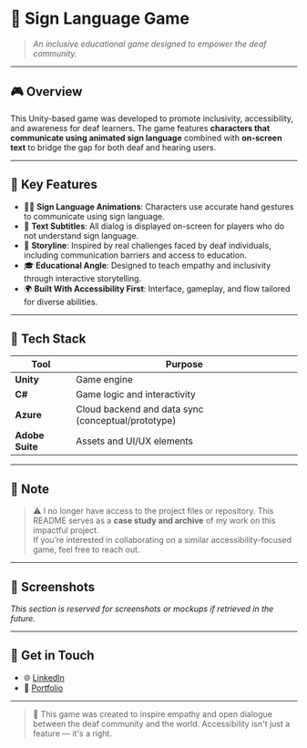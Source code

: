
# 🤟 Sign Language Game

> *An inclusive educational game designed to empower the deaf community.*

---

## 🎮 Overview

This Unity-based game was developed to promote inclusivity, accessibility, and awareness for deaf learners. The game features **characters that communicate using animated sign language** combined with **on-screen text** to bridge the gap for both deaf and hearing users.

---

## 🧩 Key Features

- 🧏‍♂️ **Sign Language Animations**: Characters use accurate hand gestures to communicate using sign language.
- 📖 **Text Subtitles**: All dialog is displayed on-screen for players who do not understand sign language.
- 🧠 **Storyline**: Inspired by real challenges faced by deaf individuals, including communication barriers and access to education.
- 🎓 **Educational Angle**: Designed to teach empathy and inclusivity through interactive storytelling.
- 🌍 **Built With Accessibility First**: Interface, gameplay, and flow tailored for diverse abilities.

---

## 🔧 Tech Stack

| Tool       | Purpose                         |
|------------|----------------------------------|
| **Unity**  | Game engine                      |
| **C#**     | Game logic and interactivity     |
| **Azure**  | Cloud backend and data sync (conceptual/prototype) |
| **Adobe Suite** | Assets and UI/UX elements     |

---

## 🙏 Note

> ⚠️ I no longer have access to the project files or repository. This README serves as a **case study and archive** of my work on this impactful project.  
> If you’re interested in collaborating on a similar accessibility-focused game, feel free to reach out.

---

## 📸 Screenshots

_This section is reserved for screenshots or mockups if retrieved in the future._

---

## 👋 Get in Touch

- 🌐 [LinkedIn](https://linkedin.com/in/qiniso-mtshali-532394173)
- 📩 [Portfolio](https://qiniso-power-showcase.vercel.app)

---

> 🤝 This game was created to inspire empathy and open dialogue between the deaf community and the world. Accessibility isn't just a feature — it's a right.
